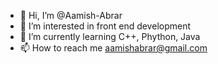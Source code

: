 - 👋 Hi, I’m @Aamish-Abrar
- 👀 I’m interested in front end development 
- 🌱 I’m currently learning C++, Phython, Java
- 📫 How to reach me aamishabrar@gmail.com

<!---
Aamish-Abrar/Aamish-Abrar is a ✨ special ✨ repository because its `README.md` (this file) appears on your GitHub profile.
You can click the Preview link to take a look at your changes.
--->
